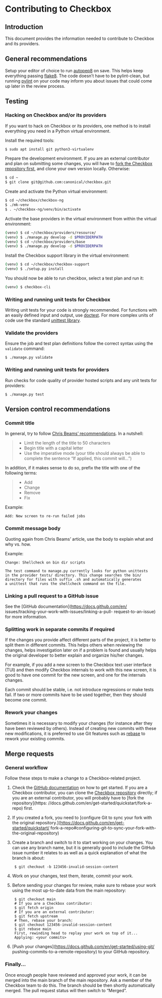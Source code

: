 # Contributing to Checkbox

## Introduction

This document provides the information needed to contribute to Checkbox
and its providers.

## General recommendations

Setup your editor of choice to run
[autopep8](https://pypi.org/project/autopep8/) on save. This helps keep
everything passing [flake8](https://flake8.pycqa.org/en/latest/). The
code doesn’t have to be pylint-clean, but running
[pylint](https://www.pylint.org/) on your code may inform you about
issues that could come up later in the review process.

## Testing

### Hacking on Checkbox and/or its providers

If you want to hack on Checkbox or its providers, one method is to
install everything you need in a Python virtual environment.

Install the required tools:

``` bash
$ sudo apt install git python3-virtualenv
```

Prepare the development environment. If you are an external contributor and
plan on submitting some changes, you will have to [fork the Checkbox repository
first](https://docs.github.com/en/get-started/quickstart/fork-a-repo), and
clone your own version locally. Otherwise:

``` bash
$ cd ~
$ git clone git@github.com:canonical/checkbox.git
```

Create and activate the Python virtual environment:

``` bash
$ cd ~/checkbox/checkbox-ng
$ ./mk-venv
$ . ~/checkbox-ng/venv/bin/activate
```

Activate the base providers in the virtual environment from within the virtual
environment:

``` bash
(venv) $ cd ~/checkbox/providers/resource/
(venv) $ ./manage.py develop -d $PROVIDERPATH
(venv) $ cd ~/checkbox/providers/base
(venv) $ ./manage.py develop -d $PROVIDERPATH
```

Install the Checkbox support library in the virtual environment:

``` bash
(venv) $ cd ~/checkbox/checkbox-support
(venv) $ ./setup.py install
```

You should now be able to run checkbox, select a test plan and run it:

``` bash
(venv) $ checkbox-cli
```

### Writing and running unit tests for Checkbox

Writing unit tests for your code is strongly recommended. For functions
with an easily defined input and output, use
[doctest](https://docs.python.org/3/library/doctest.html). For more
complex units of code use the standard [unittest
library](https://docs.python.org/3/library/unittest.html).

### Validate the providers

Ensure the job and test plan definitions follow the correct syntax using
the `validate` command:

    $ ./manage.py validate

### Writing and running unit tests for providers

Run checks for code quality of provider hosted scripts and any unit
tests for providers:

    $ ./manage.py test

## Version control recommendations

### Commit title

In general, try to follow [Chris Beams’
recommendations](https://chris.beams.io/posts/git-commit/). In a
nutshell:

> -   Limit the length of the title to 50 characters
> -   Begin title with a capital letter
> -   Use the imperative mode (your title should always be able to
>     complete the sentence “If applied, this commit will...”)

In addition, if it makes sense to do so, prefix the title with one of
the following terms:

> -   Add
> -   Change
> -   Remove
> -   Fix

Example:

    Add: New screen to re-run failed jobs

### Commit message body

Quoting again from Chris Beams’ article, use the body to explain what
and why vs. how.

Example:

    Change: Shellcheck on bin dir scripts

    The test command to manage.py currently looks for python unittests
    in the provider tests/ directory. This change searches the bin/
    directory for files with suffix .sh and automatically generates
    a unittest that runs the shellcheck command on the file.

### Linking a pull request to a GitHub issue

See the [GitHub documentation](https://docs.github.com/en/
issues/tracking-your-work-with-issues/linking-a-pull-
request-to-an-issue) for more information.

### Splitting work in separate commits if required

If the changes you provide affect different parts of the project, it is
better to split them in different commits. This helps others when
reviewing the changes, helps investigation later on if a problem is
found and usually helps the original developer to better explain and
organize his/her changes.

For example, if you add a new screen to the Checkbox text user interface
(TUI) and then modify Checkbox internals to work with this new screen,
it is good to have one commit for the new screen, and one for the
internals changes.

Each commit should be stable, i.e. not introduce regressions or make
tests fail. If two or more commits have to be used together, then they
should become one commit.

### Rework your changes

Sometimes it is necessary to modify your changes (for instance after
they have been reviewed by others). Instead of creating new commits with
these new modifications, it is preferred to use Git features such as
[rebase](https://git-scm.com/book/en/v2/Git-Tools-Rewriting-History) to
rework your existing commits.

## Merge requests

### General workflow

Follow these steps to make a change to a Checkbox-related project.

1. Check the [GitHub documentation](https://docs.github.com) on how to get
   started. If you are a Checkbox contributor, you can clone the [Checkbox
   repository](https://github.com/canonical/checkbox) directly; if you are an
   external contributor, you will probably have to [fork the repository](https:
   //docs.github.com/en/get-started/quickstart/fork-a-repo) first.

1. If you created a fork, you need to [configure Git to sync your fork with the
   original repository.](https://docs.github.com/en/get-started/quickstart/
   fork-a-repo#configuring-git-to-sync-your-fork-with-the-original-repository)

1. Create a branch and switch to it to start working on your changes.
   You can use any branch name, but it is generally good to include the
   GitHub issue number it relates to as well as a quick explanation of
   what the branch is about:

        $ git checkout -b 123456-invalid-session-content

1. Work on your changes, test them, iterate, commit your work.

1. Before sending your changes for review, make sure to rebase your
   work using the most up-to-date data from the main repository:

        $ git checkout main
        # If you are a Checkbox contributor:
        $ git fetch origin
        # If you are an external contributor:
        $ git fetch upstream
        # Then, rebase your branch:
        $ git checkout 123456-invalid-session-content
        $ git rebase main
        First, rewinding head to replay your work on top of it...
        Applying: <your commits>

1. [Push your changes](https://docs.github.com/en/get-started/using-git/
   pushing-commits-to-a-remote-repository) to your GitHub repository.

### Finally...

Once enough people have reviewed and approved your work, it can be merged into
the main branch of the main repository. Ask a member of the Checkbox team to do
this. The branch should be then shortly automatically merged. The pull request
status will then switch to “Merged”.
